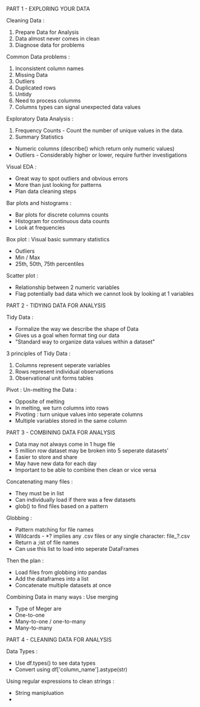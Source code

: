 PART 1 - EXPLORING YOUR DATA

Cleaning Data : 
1. Prepare Data for Analysis
2. Data almost never comes in clean
3. Diagnose data for problems

Common Data problems :
1. Inconsistent column names
2. Missing Data
3. Outliers
4. Duplicated rows
5. Untidy
6. Need to process columms
7. Columns types can signal unexpected data values

Exploratory Data Analysis : 
1. Frequency Counts - Count the number of unique values in the data.
2. Summary Statistics
- Numeric columns (describe() which return only numeric values)
- Outliers - Considerably higher or lower, require further investigations

Visual EDA : 
- Great way to spot outliers and obvious errors
- More than just looking for patterns
- Plan data cleaning steps

Bar plots and histograms :
- Bar plots for discrete columns counts
- Histogram for continuous data counts
- Look at frequencies

Box plot : Visual basic summary statistics
- Outliers
- Min / Max
- 25th, 50th, 75th percentiles

Scatter plot :
- Relationship between 2 numeric variables
- Flag potentially bad data which we cannot look by looking at 1 variables


PART 2 - TIDYING DATA FOR ANALYSIS

Tidy Data :
- Formalize the way we describe the shape of Data
- Gives us a goal when format ting our data
- "Standard way to organize data values within a dataset"

3 principles of Tidy Data : 
1. Columns represent seperate variables
2. Rows represent individual observations
3. Observational unit forms tables

Pivot : Un-melting the Data : 
- Opposite of melting
- In melting, we turn columns into rows
- Pivoting : turn unique values into seperate columns
- Multiple variables stored in the same column


PART 3 - COMBINING DATA FOR ANALYSIS

- Data may not always come in 1 huge file
- 5 million row dataset may be broken into 5 seperate datasets'
- Easier to store and share
- May have new data for each day
- Important to be able to combine then clean or vice versa

Concatenating many files : 
- They must be in list
- Can individually load if there was a few datasets
- glob() to find files based on a pattern

Globbing :
- Pattern matching for file names
- Wildcards -  *? implies any .csv files or any single character: file_?.csv
- Return a ;ist of file names
- Can use this list to load into seperate DataFrames

Then the plan :
- Load files from globbing into pandas
- Add the dataframes into a list
- Concatenate multiple datasets at once

Combining Data in many ways : Use merging
- Type of Meger are
- One-to-one
- Many-to-one / one-to-many
- Many-to-many


PART 4 - CLEANING DATA FOR ANALYSIS

Data Types : 
- Use df.types() to see data types
- Convert using df['column_name'].astype(str)

Using regular expressions to clean strings : 
- String manipluation
- 
